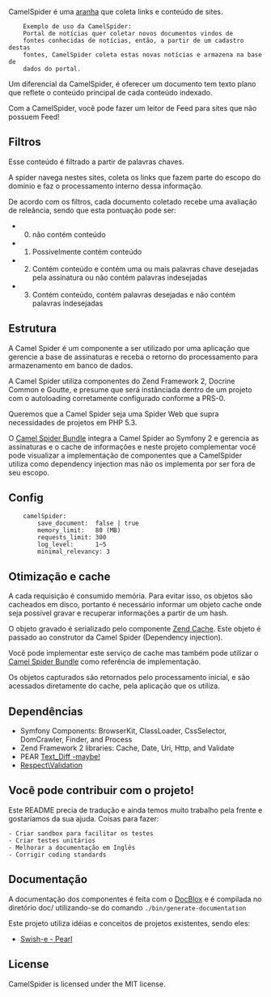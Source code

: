 
CamelSpider é uma [aranha](http://www.camel-spiders.net/) que coleta links e conteúdo de sites.

        Exemplo de uso da CamelSpider:
        Portal de notícias quer coletar novos documentos vindos de
        fontes conhecidas de notícias, então, a partir de um cadastro destas
        fontes, CamelSpider coleta estas novas notícias e armazena na base de
        dados do portal.


Um diferencial da CamelSpider, é oferecer um documento tem texto plano
que reflete o conteúdo principal de cada conteúdo indexado.

Com a CamelSpider, você pode fazer um leitor de Feed para sites que não
possuem Feed!

## Filtros

Esse conteúdo é filtrado a partir de palavras chaves.

A spider navega nestes sites, coleta os links que fazem parte do escopo do domínio e faz o processamento interno dessa informação.

De acordo com os filtros, cada documento coletado recebe uma avaliação
de releância, sendo que esta pontuação pode ser:

 * 0) não contém conteúdo
 * 1) Possivelmente contém conteúdo
 * 2) Contém conteúdo e contém uma ou mais palavras chave desejadas pela assinatura ou não contém palavras indesejadas
 * 3) Contém conteúdo, contém palavras desejadas e não contém palavras indesejadas

## Estrutura 

A Camel Spider é um componente a ser utilizado por uma aplicação que gerencie a base de assinaturas e receba o retorno do processamento para armazenamento em banco de dados.

A Camel Spider utiliza componentes do Zend Framework 2, Docrine Common e Goutte, e presume que será instânciada dentro de um projeto com o autoloading corretamente configurado conforme a PRS-0.

Queremos que a Camel Spider seja uma Spider Web que supra necessidades de projetos em PHP 5.3.

O [Camel Spider Bundle](http://github.com/gpupo/CamelSpiderBundle) integra a Camel Spider ao Symfony 2 e gerencia as assinaturas e o cache de informações e neste projeto complementar você pode visualizar a implementação de componentes que a CamelSpider utiliza como dependency injection mas não os implementa por ser fora de seu escopo.

## Config

        camelSpider:
            save_document:  false | true
            memory_limit:   80 (MB)
            requests_limit: 300
            log_level:      1~5
            minimal_relevancy: 3

## Otimização e cache

A cada requisição é consumido memória.
Para evitar isso, os objetos são cacheados em disco, portanto é
necessário informar um objeto cache onde seja possível gravar e
recuperar informações a partir de um hash.


O objeto gravado é serializado pelo componente [Zend Cache](http://framework.zend.com/manual/en/zend.cache.html).
Este objeto é passado ao construtor da Camel Spider (Dependency
injection).

Você pode implementar este serviço de cache mas também pode utilizar o  [Camel Spider Bundle](http://github.com/gpupo/CamelSpiderBundle) como referência de implementação.


Os objetos capturados são retornados pelo processamento inicial, e são
acessados diretamente do cache, pela aplicação que os utiliza.

## Dependências

* Symfony Components: BrowserKit, ClassLoader, CssSelector, DomCrawler, Finder, and Process
* Zend Framework 2 libraries: Cache, Date, Uri, Http, and Validate
* PEAR [Text_Diff -maybe!](http://pear.php.net/package/Text_Diff)
* [Respect\Validation](http://respect.github.com)


## Você pode contribuir com o projeto!

Este README precia de tradução e ainda temos muito trabalho pela frente e gostaríamos da sua ajuda.
Coisas para fazer:

    - Criar sandbox para facilitar os testes
    - Criar testes unitários
    - Melhorar a documentação em Inglês
    - Corrigir coding standards


## Documentação

A documentação dos componentes é feita com o [DocBlox](http://www.docblox-project.org/) 
e é compilada no diretório doc/ utilizando-se do comando
`./bin/generate-documentation`

Este projeto utiliza idéias e conceitos de projetos existentes, sendo eles:

* [Swish-e - Pearl](http://swish-e.org/docs/spider.html)


## License

CamelSpider is licensed under the MIT license. 
